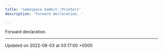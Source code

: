 ```yaml
---
title: 'namespace Gambit::Printers'
description: 'Forward declaration. '

---
```







Forward declaration. 






-------------------------------

Updated on 2022-08-03 at 03:17:00 +0000